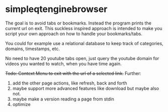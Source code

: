# simpleqtenginebrowser
The goal is to avoid tabs or bookmarks. Instead the program prints the current url on exit.
This suckless inspired approach is intended to make you script your own approach on how to handle your bookmarks/tabs.

You could for example use a relational database to keep track of categories, domains, timestamps, etc. 

No need to have 20 youtube tabs open, just query the youtube domain for videos you wanted to watch, when you have time again.

~~Todo: Context Menu to exit with the url of a selected link.~~
Further:
1. add the other page actions, like refresh, back and forth
1. maybe support more advanced features like download but maybe also not.
1. maybe make a version reading a page from stdin
1. optimize

